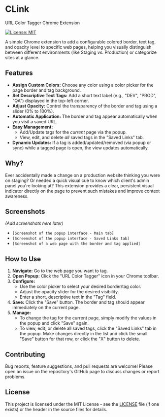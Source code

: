 # CLink
URL Color Tagger Chrome Extension

[![License: MIT](https://img.shields.io/badge/License-MIT-yellow.svg)](https://opensource.org/licenses/MIT)

A simple Chrome extension to add a configurable colored border, text tag, and opacity level to specific web pages, helping you visually distinguish between different environments (like Staging vs. Production) or categorize sites at a glance.

## Features

* **Assign Custom Colors:** Choose any color using a color picker for the page border and tag background.
* **Set Descriptive Text Tags:** Add a short text label (e.g., "DEV", "PROD", "QA") displayed in the top-left corner.
* **Adjust Opacity:** Control the transparency of the border and tag using a slider (0% to 100%).
* **Automatic Application:** The border and tag appear automatically when you visit a saved URL.
* **Easy Management:**
    * Add/Update tags for the *current* page via the popup.
    * View, edit, and delete *all* saved tags in the "Saved Links" tab.
* **Dynamic Updates:** If a tag is added/updated/removed (via popup or sync) while a tagged page is open, the view updates automatically.

## Why?

Ever accidentally made a change on a production website thinking you were on staging? Or needed a quick visual cue to know which client's admin panel you're looking at? This extension provides a clear, persistent visual indicator directly on the page to prevent such mistakes and improve context awareness.

## Screenshots

*(Add screenshots here later)*

* `[Screenshot of the popup interface - Main tab]`
* `[Screenshot of the popup interface - Saved Links tab]`
* `[Screenshot of a web page with the border and tag applied]`

## How to Use

1.  **Navigate:** Go to the web page you want to tag.
2.  **Open Popup:** Click the "URL Color Tagger" icon in your Chrome toolbar.
3.  **Configure:**
    * Use the color picker to select your desired border/tag color.
    * Adjust the opacity slider for the desired visibility.
    * Enter a short, descriptive text in the "Tag" field.
4.  **Save:** Click the "Save" button. The border and tag should appear immediately on the current page.
5.  **Manage:**
    * To change the tag for the current page, simply modify the values in the popup and click "Save" again.
    * To view, edit, or delete all saved tags, click the "Saved Links" tab in the popup. Make changes directly in the list and click the small "Save" button for that row, or click the "X" button to delete.


## Contributing

Bug reports, feature suggestions, and pull requests are welcome! Please open an issue on the repository's GitHub page to discuss changes or report problems.

## License

This project is licensed under the MIT License - see the [LICENSE](LICENSE) file (if one exists) or the header in the source files for details.
